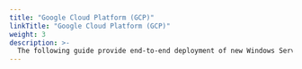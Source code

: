 ```yaml
---
title: "Google Cloud Platform (GCP)"
linkTitle: "Google Cloud Platform (GCP)"
weight: 3
description: >-
  The following guide provide end-to-end deployment of new Windows Server install with SQL Server in GCP and onboarding to Azure with Azure Arc using Terraform.
---
```


